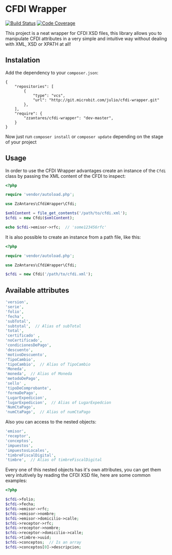 # CFDI Wrapper

[![Build Status](https://travis-ci.org/ZzAntares/cfdi-wrapper.svg?branch=master)](https://travis-ci.org/ZzAntares/cfdi-wrapper)
[![Code Coverage](https://scrutinizer-ci.com/g/ZzAntares/cfdi-wrapper/badges/coverage.png?b=master)](https://scrutinizer-ci.com/g/ZzAntares/cfdi-wrapper/?branch=master)

This project is a neat wrapper for CFDI XSD files, this library allows you to
manipulate CFDI attributes in a very simple and intuitive way without dealing
with XML, XSD or XPATH at all!

## Instalation

Add the dependency to your `composer.json`:

```
{
    "repositories": [
        {
            "type": "vcs",
            "url": "http://git.microbit.com/julio/cfdi-wrapper.git"
        },
    ],
    "require": {
        "zzantares/cfdi-wrapper": "dev-master",
    }
}
```

Now just run `composer install` or `composer update` depending on the stage of
your project

## Usage

In order to use the CFDI Wrapper advantages create an instance of the `Cfdi`
class by passing the XML content of the CFDI to inspect:

```php
<?php

require 'vendor/autoload.php';

use ZzAntares\CfdiWrapper\Cfdi;

$xmlContent = file_get_contents('/path/to/cfdi.xml');
$cfdi = new Cfdi($xmlContent);

echo $cfdi->emisor->rfc;  // 'some123456rfc'
```

It is also possible to create an instance from a path file, like this:

```php
<?php

require 'vendor/autoload.php';

use ZzAntares\CfdiWrapper\Cfdi;

$cfdi = new Cfdi('/path/to/cfdi.xml');
```


## Available attributes

```php
'version',
'serie',
'folio',
'fecha',
'subTotal',
'subtotal',  // Alias of subTotal
'total',
'certificado' ,
'noCertificado',
'condicionesDePago',
'descuento',
'motivoDescuento',
'TipoCambio',
'tipoCambio',  // Alias of TipoCambio
'Moneda',
'moneda',  // Alias of Moneda
'metodoDePago',
'sello' ,
'tipoDeComprobante',
'formaDePago',
'LugarExpedicion',
'lugarExpedicion',  // Alias of LugarExpedcion
'NumCtaPago',
'numCtaPago',  // Alias of numCtaPago
```

Also you can access to the nested objects:

```php
'emisor',
'receptor',
'conceptos',
'impuestos',
'impuestosLocales',
'timbreFiscalDigital',
'timbre',  // Alias of timbreFiscalDigital
```

Every one of this nested objects has it's own attributes, you can get them very
intuitively by reading the CFDI XSD file, here are some common examples:

```php
<?php

$cfdi->folio;
$cfdi->fecha;
$cfdi->emisor->rfc;
$cfdi->emisor->nombre;
$cfdi->emisor->domicilio->calle;
$cfdi->receptor->rfc;
$cfdi->receptor->nombre;
$cfdi->receptor->domicilio->calle;
$cfdi->timbre->uuid;
$cfdi->conceptos;  // Is an array
$cfdi->conceptos[0]->descripcion;
```
